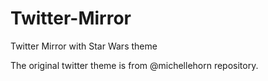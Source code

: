 # Twitter-Mirror
Twitter Mirror with Star Wars theme

The original twitter theme is from @michellehorn repository.
